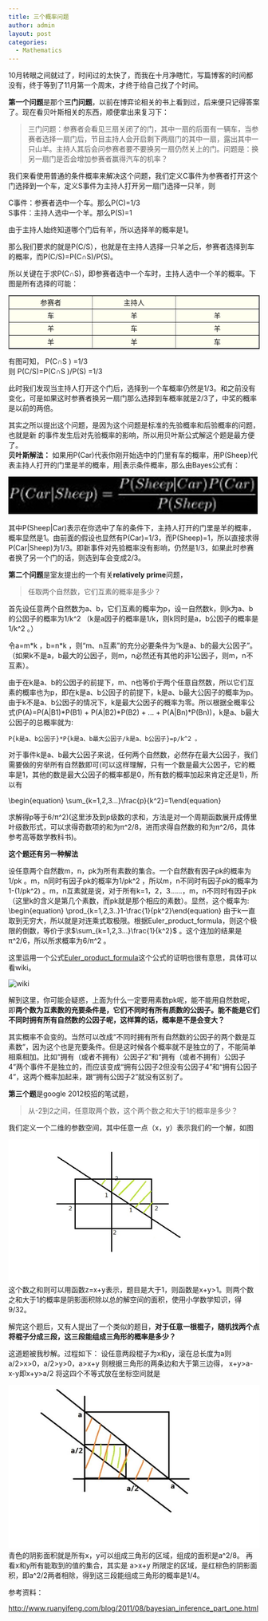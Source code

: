 ```yaml
---
title: 三个概率问题
author: admin
layout: post
categories:
  - Mathematics
---
```


10月转眼之间就过了，时间过的太快了，而我在十月净瞎忙，写篇博客的时间都没有，终于等到了11月第一个周末，才终于给自己找了个时间。

**第一个问题**是那个**三门问题**，以前在博弈论相关的书上看到过，后来便只记得答案了。现在看贝叶斯相关的东西，顺便拿出来复习下：

> 三门问题：参赛者会看见三扇关闭了的门，其中一扇的后面有一辆车，当参赛者选择一扇门后，节目主持人会开启剩下两扇门的其中一扇，露出其中一只山羊。主持人其后会问参赛者要不要换另一扇仍然关上的门。问题是：换另一扇门是否会增加参赛者赢得汽车的机率？



我们来看使用普通的条件概率来解决这个问题，我们定义C事件为参赛者打开这个门选择到一个车，定义S事件为主持人打开另一扇门选择一只羊，则

C事件：参赛者选中一个车。那么P(C)=1/3  
S事件：主持人选中一个羊。那么P(S)=1

由于主持人始终知道哪个门后有羊，所以选择羊的概率是1。

那么我们要求的就是P(C/S），也就是在主持人选择一只羊之后，参赛者选择到车的概率，而P(C/S)=P(C∩S)/P(S)。

所以关键在于求P(C∩S)，即参赛者选中一个车时，主持人选中一个羊的概率。下图是所有选择的可能：

<table border="1" cellspacing="0" cellpadding="0" align="center" bgcolor="Ivory">
<tbody>
<tr>
<td align="center" valign="middle" width="189">参赛者</td>
<td align="center" valign="middle" width="189">主持人</td>
<td align="center" valign="middle" width="189"></td>
</tr>
<tr>
<td align="center" valign="middle">车</td>
<td align="center" valign="middle">羊</td>
<td align="center" valign="middle">羊</td>
</tr>
<tr>
<td align="center" valign="middle">羊</td>
<td align="center" valign="middle">车</td>
<td align="center" valign="middle">羊</td>
</tr>
<tr>
<td align="center" valign="middle">羊</td>
<td align="center" valign="middle">羊</td>
<td align="center" valign="middle">车</td>
</tr>
</tbody>
</table>

有图可知， P(C∩S ) =1/3  
则 P(C/S)=P(C∩S )/P(S) =1/3  

此时我们发现当主持人打开这个门后，选择到一个车概率仍然是1/3。和之前没有变化，可是如果这时参赛者换另一扇门那么选择到车概率就是2/3了，中奖的概率是以前的两倍。  

其实之所以提出这个问题，是因为这个问题是标准的先验概率和后验概率的问题，也就是新
的事件发生后对先验概率的影响，所以用贝叶斯公式解这个题是最方便了。  
**贝叶斯解法：**
如果用P(Car)代表你刚开始选中的门里有车的概率，用P(Sheep)代表主持人打开的门里是羊的概率，用|表示条件概率，那么由Bayes公式有：

![qwe](/assets/images/2012/11/qwe.jpg)

其中P(Sheep|Car)表示在你选中了车的条件下，主持人打开的门里是羊的概率，概率显然是1。由前面的假设也显然有P(Car)=1/3，而P(Sheep)=1，所以直接求得 P(Car|Sheep)为1/3。即新事件对先验概率没有影响，仍然是1/3，如果此时参赛者换了另一个门的话，则选到车会变成2/3。





**第二个问题**是室友提出的一个有关**relatively prime**问题，

> 任取两个自然数，它们互素的概率是多少？



首先设任意两个自然数为a、b，它们互素的概率为p，设一自然数k，则k为a、b的公因子的概率为1/k^2 （k是a因子的概率是1/k，则k同时是a，b公因子的概率是1/k^2  。）

令a=m\*k ，b=n\*k ，则“m、n互素”的充分必要条件为“k是a、b的最大公因子”。（如果k不是a，b最大的公因子，则m，n必然还有其他的非1公因子，则m，n不互素）。

由于在k是a、b的公因子的前提下，m、n也等价于两个任意自然数，所以它们互素的概率也为p，即在k是a、b公因子的前提下，k是a、b最大公因子的概率为p。由于k不是a、b公因子的情况下，k是最大公因子的概率为零。所以根据全概率公式(P(A)=P(A|B1)\*P(B1) + P(A|B2)\*P(B2) + ... + P(A|Bn)\*P(Bn))，k是a、b最大公因子的总概率就为:

    P{k是a、b公因子}*P{k是a、b最大公因子/k是a、b公因子}=p/k^2 。

对于事件k是a、b最大公因子来说，任何两个自然数，必然存在最大公因子，我们需要做的穷举所有自然数即可(可以这样理解，只有一个数是最大公因子，它的概率是1，其他的数是最大公因子的概率都是0，所有数的概率加起来肯定还是1)，所以有

\begin{equation} \sum_{k=1,2,3...}\frac{p}{k^2}=1\end{equation}


求解得p等于6/π^2)(这里涉及到p级数的求和，方法是对一个周期函数展开成傅里叶级数形式，可以求得奇数项的和为π^2/8，进而求得自然数的和为π^2/6，具体参考高等数学教科书)。



**这个题还有另一种解法**

设任意两个自然数m，n，pk为所有素数的集合。一个自然数有因子pk的概率为1/pk 。m，n同时有因子pk的概率为1/pk^2 ，所以m，n不同时有因子pk的概率为1-(1/pk^2) 。m，n互素就是说，对于所有k=1，2，3……，m，n不同时有因子pk（这里k的含义是第几个素数，而pk就是那个相应的素数）。显然，这个概率为:
\begin{equation} \prod_{k=1,2,3..}1-\frac{1}{pk^2}\end{equation}
由于k一直取到无穷大，所以就是对连乘式取极限。根据Euler_product_formula，则这个极限的倒数，等价于求$\sum_{k=1,2,3...}\frac{1}{k^2}$ 。这个连加的结果是π^2/6，所以所求概率为6/π^2 。

这里运用一个公式[Euler\_product\_formula](http://en.wikipedia.org/wiki/Riemann_zeta_function#Euler_product_formula)这个公式的证明也很有意思，具体可以看wiki。

![wiki](http://upload.wikimedia.org/math/f/0/9/f09c1ab054961b1ac925676de6d25577.png)

解到这里，你可能会疑惑，上面为什么一定要用素数pk呢，能不能用自然数呢，即**两个数为互素数的充要条件是，它们不同时有所有质数的公因子。能不能是它们不同时拥有所有自然数的公因子呢，这样算的话，概率是不是会变大？**

其实概率不会变的。当然可以改成“不同时拥有所有自然数的公因子的两个数是互素数”，因为这个也是充要条件。但是这时候各个概率就不是独立的了，不能简单相乘相加。比如“拥有（或者不拥有）公因子2”和“拥有（或者不拥有）公因子4”两个事件不是独立的，而应该变成“拥有公因子2但没有公因子4”和“拥有公因子4”，这两个概率加起来，跟“拥有公因子2”就没有区别了。




**第三个题**是google 2012校招的笔试题，

> 从-2到2之间，任意取两个数，这个两个数之和大于1的概率是多少？


我们定义一个二维的参数空间，其中任意一点（x，y）表示我们的一个解，如图

![4](/assets/images/2012/11/4.jpg)  
这个数之和则可以用函数z=x+y表示，题目是大于1，则函数是x+y>1。则两个数之和大于1的概率是阴影面积除以总的解空间的面积，使用小学数学知识，得9/32。



解完这个题后，又有人提出了一个类似的题目，**对于任意一根棍子，随机找两个点将棍子分成三段，这三段能组成三角形的概率是多少？**

这道题被我秒解。过程如下：
设任意两段棍子为x和y，滚在总长度为a则 a/2>x>0，a/2>y>0，a>x+y 则根据三角形的两条边和大于第三边得， x+y>a-x-y即x+y>a/2 将这四个不等式放在坐标空间就是

![3](/assets/images/2012/11/3.jpg)  
青色的阴影面积就是所有x，y可以组成三角形的区域，组成的面积是a^2/8。 再看x和y所有能取到的值的集合，其实是 a>x+y 所限定的区域，是红棕色的阴影面积，即a^2/2两者相除，得到这三段能组成三角形的概率是1/4。

参考资料：

http://www.ruanyifeng.com/blog/2011/08/bayesian_inference_part_one.html